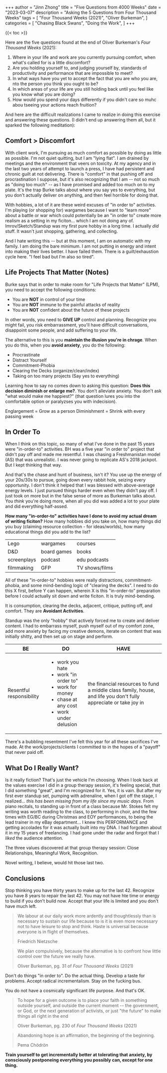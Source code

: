 +++
author = "Jinn Zhong"
title = "Five Questions from 4000 Weeks"
date = "2023-03-07"
description = "Asking the 5 Questions from Four Thousand Weeks"
tags = [
    "Four Thousand Weeks (2021)",
    "Oliver Burkeman",
]
categories = [
    "Chasing Black Swans",
    "Doing the Work",
]
+++

{{< toc >}}

Here are the five questions found at the end of Oliver Burkeman's _Four Thousand Weeks_ (2021):

1. Where in your life and work are you currently pursuing comfort, when what's called for is a little discomfort?
2. Are you holding yourself to, and judging yourself by, standards of productivity and performance that are impossible to meet?
3. In what ways have you yet to accept the fact that you are who you are, nto the person you think you ought to be?
4. In which areas of your life are you still holding back until you feel like you know what you are doing?
5. How would you spend your days differently if you didn't care so muhc abou tseeing your actions reach fruition?

And here are the difficult realizations I came to realize in doing this exercise and answering these questions. (I didn't end up answering them all, but it sparked the following meditation):

## Comfort > Discomfort

With client work, I'm pursuing as much comfort as possible by doing as little as possible. I'm not quiet quitting, but I am "lying flat". I am drained by meetings and the environment that veers on toxicity. At my agency and in the last two years of attempt to launch a press, I have had persistent and chronic guilt at not delivering. There is "comfort" in that pushing off and procrastination I suppose, but it's also recognizing that I am -- not so much as "doing too much" -- as I have promised and added too much on to my plate. It's the trap Burke talks about where you say yes to everything, but you don't actually deliver on anything, and then feel horrible for doing that.

With hobbies, a lot of it are these weird excuses of "in order to" activities. I'm playing (or shopping for) wargames because I want to "learn more" about a battle or war which could potentially be an "in order to" create more realism as a setting in my ficiton... which I am not doing any of. Imrov/Sketch/Standup was my first pure hobby in a long time. I actually _did_ stuff. It wasn't just shopping, gathering, and collecting.

And I hate writing this -- but at this moment, I am on automatic with my family. I am doing the bare minimum. I am not putting in energy and intent into making their lives better. I have failed them. There is a guilt/exhaustion cycle here. "I feel bad but I'm also so tired".

## Life Projects That Matter (Notes)

Burke says that in order to make room for "Life Projects that Matter" (LPM), you need to accept the following conditions:
* You are **NOT** in control of your time
* You are **NOT** immune to the painful attacks of reality
* You are **NOT** confident about the future of these projects

In other words, you need to **GIVE UP** control and planning. Recognize you might fail, you risk embarrassment, you'll have difficult conversations, disappoint some people, and add suffering to your life.

The alternative to this is you **maintain the illusion you're in chrage**. When you do this, when you **avoid anxiety**, you do the following:
* Procrastinate
* Distract Yourself
* Commitment-Phobia
* Clearing the Decks (organize/clean/index)
* Taking on too many projects (Say yes to everything)

Learning how to say no comes down to asking this question: **Does this decision diminish or enlarge me?**. You don't alleviate anxiety. You don't ask "what would make me happiest?" (that question lures you into the comfortable option or paralyzses you with indecision).

Englargement = Grow as a person
Diminishment = Shrink with every passing week

## In Order To

When I think on this topic, so many of what I've done in the past 15 years were "in-order-to" activities. BH was a five year "in order to" project that didn't pay off and made me resentful. I was chasing a Freshmanistan model (AS) that was unrealistic. I was never going to replicate AS's 2018 jackpot. But I kept thinking that way.

And that's the chase and hunt of business, isn't it? You use up the energy of your 20s/30s to pursue, going down every rabbit hole, seizing every opportunity. I don't think it helped that I was blessed with above-average energy levels. I just pursued things harder even when they didn't pay off. I just took on more but in the false sense of more as Burkeman talks about. You _think_ you're doing more, when all you did was added a lot to your plate and did everything half-assed.

**How many "in-order-to" activities have I done to avoid my actual dream of writing ficiton?** How many hobbies did you take on, how many things did you buy (claiming resource collection - for ideas/worlds), how many educational things did you add to the list?

| | | |
|:---|:---|:---|
|Lego|wargames|courses|
|D&D|board games|books|
|screenplays|podcast|edu podcasts|
|filmmaking|GFP|TV shows/films|

All of these "in-order-to" hobbies were really distractions, commitment-phobia, and some mind-bending logic of "clearing the decks". I need to do this X first, before Y can happen, wherein X is this "in-order-to" preparation before I could actually sit down and write ficiton. It is truly mind-bending.

It is consumption, clearing the decks, adjacent, critique, putting off, and comfort. They are **Avoidant Activities**. 

Standup was the only "hobby" that actively forced me to create and deliver content. I had to embarrass myself, push myself out of my comfort zone, add more anxiety by facing my creative demons, iterate on content that was initially shitty, and then set up on stage and perform.

| BE | DO | HAVE |
|---|---|---|
|Resentful responsibility | <ul><li>work you hate</li><li>work "in order to"</li><li>work for money</li><li>chase at any cost</li><li>work under delusion</li></ul> | the financial resources to fund a middle class family, house, and life you don't fully appreciate or take joy in|

There's a bubbling resentment I've felt this year for all these sacrifices I've made. At the work/projects/clients I committed to in the hopes of a "payoff" that never paid off.

## What Do I Really Want?

Is it really fiction? That's just the vehicle I'm choosing. When I look back at the values exercise I did in a group therapy session, it's feeling special, that I did something "great", and I'm recognized for it. Yes, it is vain. But after my first ever standup set, pumping with adrenaline, when I got off the stage, I realized... _this has been missing from my life since my music days_. From piano recitals, to standing up in front of a class because Mr. Stokes felt my writing was worth reading to the class, to performing in choir, and the few times with EG/BC during Christmas and EOY performances, to being the lead trainer in my eBay department... I knew this PERFORMANCE and getting accolades for it was actually built into my DNA. I had forgotten about it in my 15 years of freelancing. I had gone under the radar and forgot that I _liked_ the audience attention.

The three values discovered at that group therapy session: Close Relationships, Meaningful Work, Recognition.

Novel writing, I believe, would hit those last two.

## Conclusions

Stop thinking you have thirty years to make up for the last 42. Recognize you have 8 years to repair the last 42. You may not have hte time or energy to build if you don't build now. Accept that your life is limited and you don't have much left.

> We labour at our daily work more ardently and thoughtlessly than is necessary to sustain our life because to is it is even more necessary not to have leisure to stop and think. Haste is universal because everyone is in flight of themselves.
>
> Friedrich Nietzsche

> We plan compulsively, because the alternative is to confront how little control over the future we really have.
>
> Oliver Burkeman, pg. 31 of _Four Thousand Weeks_ (2021)

Don't do things "in order to". Do the actual thing. Develop a taste for problems. Accept radical incrementalism. Stay on the fucking bus.

You do not have a cosmically significant life purpose. And that's OK.

> To hope for a given outcome is to place your faith in something outside yourself, and outside the current moment -- the government, or God, or the next generation of activists, or just "the future" to make things all right in the end
>
> Oliver Burkeman, pg. 230 of _Four Thousand Weeks_ (2021)

> Abandoning hope is an affirmation, the beginning of the beginning.
>
> Pema Chödrön

**Train yourself to get incrementally better at tolerating that anxiety, by consciously postponeing everything you possibly can, except for one thing.**





